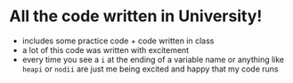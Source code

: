 # All the code written in University!
- includes some practice code + code written in class
- a lot of this code was written with excitement
- every time you see a `i` at the ending of a variable name or anything like `heapi` or `nodii` are just me being excited and happy that my code runs

